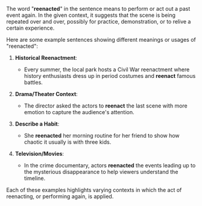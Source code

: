 The word "<b>reenacted</b>" in the sentence means to perform or act out a past event again. In the given context, it suggests that the scene is being repeated over and over, possibly for practice, demonstration, or to relive a certain experience.

Here are some example sentences showing different meanings or usages of "reenacted":

1. **Historical Reenactment**: 
   - Every summer, the local park hosts a Civil War reenactment where history enthusiasts dress up in period costumes and <b>reenact</b> famous battles.

2. **Drama/Theater Context**:
   - The director asked the actors to <b>reenact</b> the last scene with more emotion to capture the audience's attention.

3. **Describe a Habit**: 
   - She <b>reenacted</b> her morning routine for her friend to show how chaotic it usually is with three kids.

4. **Television/Movies**:
   - In the crime documentary, actors <b>reenacted</b> the events leading up to the mysterious disappearance to help viewers understand the timeline. 

Each of these examples highlights varying contexts in which the act of reenacting, or performing again, is applied.